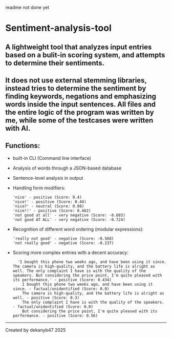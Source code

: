 readme not done yet







# Sentiment-analysis-tool
## A lightweight tool that analyzes input entries based on a bulit-in scoring system, and attempts to determine their sentiments.

It does not use external stemming libraries, instead tries to determine the sentiment by finding keywords, negations and emphasizing words inside the input sentences.
All files and the entire logic of the program was written by me, while some of the testcases were written with AI.
---
## Functions:
- built-in CLI (Command line interface)
- Analysis of words through a JSON-based database
- Sentence-level analysis in output
- Handling form modifiers:
  
  ```
  'nice' - positive (Score: 0.4)
  'nice!' - positive (Score: 0.44)
  'nice?' - neutral (Score: 0.08)
  'nice!!' - positive (Score: 0.462)
  'not good at all' - very negative (Score: -0.603)
  'not good AT ALL' - very negative (Score: -0.724)
- Recognition of different word ordering (modular expressions):
   ```
   'really not good' - negative (Score: -0.568)
   'not really good' - negative (Score: -0.237)
- Scoring more complex entries with a decent accuracy:
  ```
    'I bought this phone two weeks ago, and have been using it since. The camera is high-quality, and the battery life is alright as well. The only complaint I have is with the quality of the speakers. But considering the price point, I'm quite pleased with its performance.' - positive (Score: 0.434)
      I bought this phone two weeks ago, and have been using it since. - factual/unidentified (Score: 0.0)
      The camera is high-quality, and the battery life is alright as well. - positive (Score: 0.3)
      The only complaint I have is with the quality of the speakers. - factual/unidentified (Score: 0.0)
      But considering the price point, I'm quite pleased with its performance. - positive (Score: 0.56)
---
Created by dekanyb47
2025

